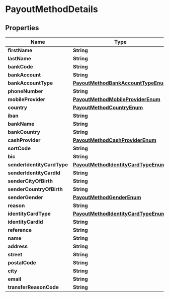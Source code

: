 

# PayoutMethodDetails

## Properties

Name | Type | Description | Notes
------------ | ------------- | ------------- | -------------
**firstName** | **String** |  | 
**lastName** | **String** |  | 
**bankCode** | **String** |  | 
**bankAccount** | **String** |  | 
**bankAccountType** | [**PayoutMethodBankAccountTypeEnum**](PayoutMethodBankAccountTypeEnum.md) |  |  [optional]
**phoneNumber** | **String** |  | 
**mobileProvider** | [**PayoutMethodMobileProviderEnum**](PayoutMethodMobileProviderEnum.md) |  | 
**country** | [**PayoutMethodCountryEnum**](PayoutMethodCountryEnum.md) |  |  [optional]
**iban** | **String** |  | 
**bankName** | **String** |  | 
**bankCountry** | **String** |  | 
**cashProvider** | [**PayoutMethodCashProviderEnum**](PayoutMethodCashProviderEnum.md) |  |  [optional]
**sortCode** | **String** |  |  [optional]
**bic** | **String** |  |  [optional]
**senderIdentityCardType** | [**PayoutMethodIdentityCardTypeEnum**](PayoutMethodIdentityCardTypeEnum.md) |  | 
**senderIdentityCardId** | **String** |  | 
**senderCityOfBirth** | **String** |  |  [optional]
**senderCountryOfBirth** | **String** |  |  [optional]
**senderGender** | [**PayoutMethodGenderEnum**](PayoutMethodGenderEnum.md) |  |  [optional]
**reason** | **String** |  |  [optional]
**identityCardType** | [**PayoutMethodIdentityCardTypeEnum**](PayoutMethodIdentityCardTypeEnum.md) |  |  [optional]
**identityCardId** | **String** |  |  [optional]
**reference** | **String** |  |  [optional]
**name** | **String** |  | 
**address** | **String** |  | 
**street** | **String** |  | 
**postalCode** | **String** |  | 
**city** | **String** |  | 
**email** | **String** |  |  [optional]
**transferReasonCode** | **String** |  |  [optional]



